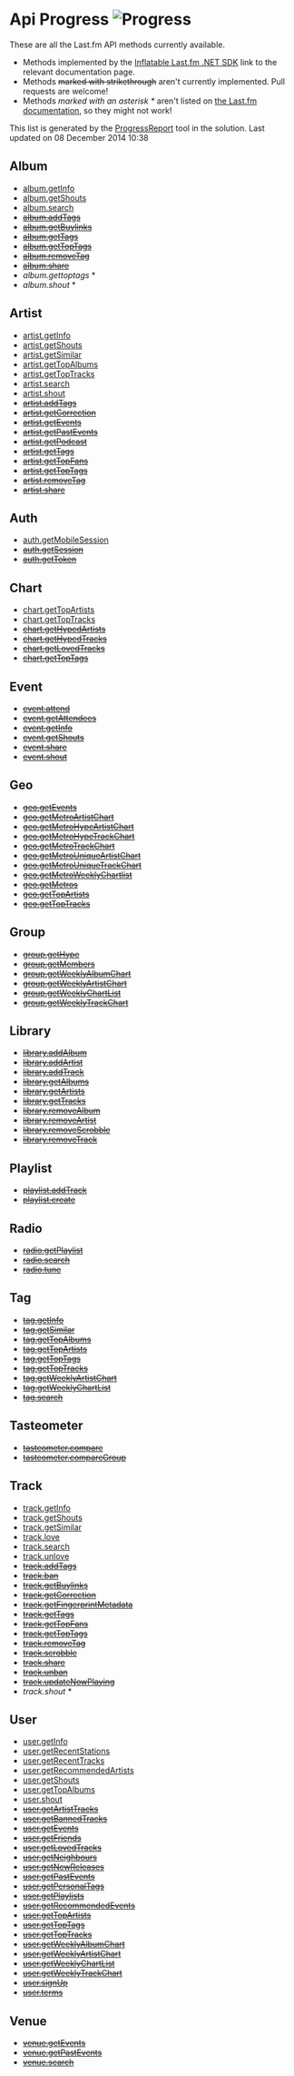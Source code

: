 # Api Progress ![Progress](http://progressed.io/bar/21)

These are all the Last.fm API methods currently available. 

- Methods implemented by the [Inflatable Last.fm .NET SDK](https://github.com/inflatablefriends/lastfm) link to the relevant documentation page.
- Methods ~~marked with strikethrough~~ aren't currently implemented. Pull requests are welcome!
- Methods _marked with an asterisk *_ aren't listed on [the Last.fm documentation](http://www.last.fm/api), so they might not work!

This list is generated by the [ProgressReport](https://github.com/inflatablefriends/lastfm/tree/master/src/IF.Lastfm.ProgressReport) tool in the solution. Last updated on 08 December 2014 10:38
## Album

- [album.getInfo](http://www.last.fm/api/show/album.getInfo)
- [album.getShouts](http://www.last.fm/api/show/album.getShouts)
- [album.search](http://www.last.fm/api/show/album.search)
- ~~[album.addTags](http://www.last.fm/api/show/album.addTags)~~
- ~~[album.getBuylinks](http://www.last.fm/api/show/album.getBuylinks)~~
- ~~[album.getTags](http://www.last.fm/api/show/album.getTags)~~
- ~~[album.getTopTags](http://www.last.fm/api/show/album.getTopTags)~~
- ~~[album.removeTag](http://www.last.fm/api/show/album.removeTag)~~
- ~~[album.share](http://www.last.fm/api/show/album.share)~~
- _album.gettoptags_ *
- _album.shout_ *

## Artist

- [artist.getInfo](http://www.last.fm/api/show/artist.getInfo)
- [artist.getShouts](http://www.last.fm/api/show/artist.getShouts)
- [artist.getSimilar](http://www.last.fm/api/show/artist.getSimilar)
- [artist.getTopAlbums](http://www.last.fm/api/show/artist.getTopAlbums)
- [artist.getTopTracks](http://www.last.fm/api/show/artist.getTopTracks)
- [artist.search](http://www.last.fm/api/show/artist.search)
- [artist.shout](http://www.last.fm/api/show/artist.shout)
- ~~[artist.addTags](http://www.last.fm/api/show/artist.addTags)~~
- ~~[artist.getCorrection](http://www.last.fm/api/show/artist.getCorrection)~~
- ~~[artist.getEvents](http://www.last.fm/api/show/artist.getEvents)~~
- ~~[artist.getPastEvents](http://www.last.fm/api/show/artist.getPastEvents)~~
- ~~[artist.getPodcast](http://www.last.fm/api/show/artist.getPodcast)~~
- ~~[artist.getTags](http://www.last.fm/api/show/artist.getTags)~~
- ~~[artist.getTopFans](http://www.last.fm/api/show/artist.getTopFans)~~
- ~~[artist.getTopTags](http://www.last.fm/api/show/artist.getTopTags)~~
- ~~[artist.removeTag](http://www.last.fm/api/show/artist.removeTag)~~
- ~~[artist.share](http://www.last.fm/api/show/artist.share)~~

## Auth

- [auth.getMobileSession](http://www.last.fm/api/show/auth.getMobileSession)
- ~~[auth.getSession](http://www.last.fm/api/show/auth.getSession)~~
- ~~[auth.getToken](http://www.last.fm/api/show/auth.getToken)~~

## Chart

- [chart.getTopArtists](http://www.last.fm/api/show/chart.getTopArtists)
- [chart.getTopTracks](http://www.last.fm/api/show/chart.getTopTracks)
- ~~[chart.getHypedArtists](http://www.last.fm/api/show/chart.getHypedArtists)~~
- ~~[chart.getHypedTracks](http://www.last.fm/api/show/chart.getHypedTracks)~~
- ~~[chart.getLovedTracks](http://www.last.fm/api/show/chart.getLovedTracks)~~
- ~~[chart.getTopTags](http://www.last.fm/api/show/chart.getTopTags)~~

## Event

- ~~[event.attend](http://www.last.fm/api/show/event.attend)~~
- ~~[event.getAttendees](http://www.last.fm/api/show/event.getAttendees)~~
- ~~[event.getInfo](http://www.last.fm/api/show/event.getInfo)~~
- ~~[event.getShouts](http://www.last.fm/api/show/event.getShouts)~~
- ~~[event.share](http://www.last.fm/api/show/event.share)~~
- ~~[event.shout](http://www.last.fm/api/show/event.shout)~~

## Geo

- ~~[geo.getEvents](http://www.last.fm/api/show/geo.getEvents)~~
- ~~[geo.getMetroArtistChart](http://www.last.fm/api/show/geo.getMetroArtistChart)~~
- ~~[geo.getMetroHypeArtistChart](http://www.last.fm/api/show/geo.getMetroHypeArtistChart)~~
- ~~[geo.getMetroHypeTrackChart](http://www.last.fm/api/show/geo.getMetroHypeTrackChart)~~
- ~~[geo.getMetroTrackChart](http://www.last.fm/api/show/geo.getMetroTrackChart)~~
- ~~[geo.getMetroUniqueArtistChart](http://www.last.fm/api/show/geo.getMetroUniqueArtistChart)~~
- ~~[geo.getMetroUniqueTrackChart](http://www.last.fm/api/show/geo.getMetroUniqueTrackChart)~~
- ~~[geo.getMetroWeeklyChartlist](http://www.last.fm/api/show/geo.getMetroWeeklyChartlist)~~
- ~~[geo.getMetros](http://www.last.fm/api/show/geo.getMetros)~~
- ~~[geo.getTopArtists](http://www.last.fm/api/show/geo.getTopArtists)~~
- ~~[geo.getTopTracks](http://www.last.fm/api/show/geo.getTopTracks)~~

## Group

- ~~[group.getHype](http://www.last.fm/api/show/group.getHype)~~
- ~~[group.getMembers](http://www.last.fm/api/show/group.getMembers)~~
- ~~[group.getWeeklyAlbumChart](http://www.last.fm/api/show/group.getWeeklyAlbumChart)~~
- ~~[group.getWeeklyArtistChart](http://www.last.fm/api/show/group.getWeeklyArtistChart)~~
- ~~[group.getWeeklyChartList](http://www.last.fm/api/show/group.getWeeklyChartList)~~
- ~~[group.getWeeklyTrackChart](http://www.last.fm/api/show/group.getWeeklyTrackChart)~~

## Library

- ~~[library.addAlbum](http://www.last.fm/api/show/library.addAlbum)~~
- ~~[library.addArtist](http://www.last.fm/api/show/library.addArtist)~~
- ~~[library.addTrack](http://www.last.fm/api/show/library.addTrack)~~
- ~~[library.getAlbums](http://www.last.fm/api/show/library.getAlbums)~~
- ~~[library.getArtists](http://www.last.fm/api/show/library.getArtists)~~
- ~~[library.getTracks](http://www.last.fm/api/show/library.getTracks)~~
- ~~[library.removeAlbum](http://www.last.fm/api/show/library.removeAlbum)~~
- ~~[library.removeArtist](http://www.last.fm/api/show/library.removeArtist)~~
- ~~[library.removeScrobble](http://www.last.fm/api/show/library.removeScrobble)~~
- ~~[library.removeTrack](http://www.last.fm/api/show/library.removeTrack)~~

## Playlist

- ~~[playlist.addTrack](http://www.last.fm/api/show/playlist.addTrack)~~
- ~~[playlist.create](http://www.last.fm/api/show/playlist.create)~~

## Radio

- ~~[radio.getPlaylist](http://www.last.fm/api/show/radio.getPlaylist)~~
- ~~[radio.search](http://www.last.fm/api/show/radio.search)~~
- ~~[radio.tune](http://www.last.fm/api/show/radio.tune)~~

## Tag

- ~~[tag.getInfo](http://www.last.fm/api/show/tag.getInfo)~~
- ~~[tag.getSimilar](http://www.last.fm/api/show/tag.getSimilar)~~
- ~~[tag.getTopAlbums](http://www.last.fm/api/show/tag.getTopAlbums)~~
- ~~[tag.getTopArtists](http://www.last.fm/api/show/tag.getTopArtists)~~
- ~~[tag.getTopTags](http://www.last.fm/api/show/tag.getTopTags)~~
- ~~[tag.getTopTracks](http://www.last.fm/api/show/tag.getTopTracks)~~
- ~~[tag.getWeeklyArtistChart](http://www.last.fm/api/show/tag.getWeeklyArtistChart)~~
- ~~[tag.getWeeklyChartList](http://www.last.fm/api/show/tag.getWeeklyChartList)~~
- ~~[tag.search](http://www.last.fm/api/show/tag.search)~~

## Tasteometer

- ~~[tasteometer.compare](http://www.last.fm/api/show/tasteometer.compare)~~
- ~~[tasteometer.compareGroup](http://www.last.fm/api/show/tasteometer.compareGroup)~~

## Track

- [track.getInfo](http://www.last.fm/api/show/track.getInfo)
- [track.getShouts](http://www.last.fm/api/show/track.getShouts)
- [track.getSimilar](http://www.last.fm/api/show/track.getSimilar)
- [track.love](http://www.last.fm/api/show/track.love)
- [track.search](http://www.last.fm/api/show/track.search)
- [track.unlove](http://www.last.fm/api/show/track.unlove)
- ~~[track.addTags](http://www.last.fm/api/show/track.addTags)~~
- ~~[track.ban](http://www.last.fm/api/show/track.ban)~~
- ~~[track.getBuylinks](http://www.last.fm/api/show/track.getBuylinks)~~
- ~~[track.getCorrection](http://www.last.fm/api/show/track.getCorrection)~~
- ~~[track.getFingerprintMetadata](http://www.last.fm/api/show/track.getFingerprintMetadata)~~
- ~~[track.getTags](http://www.last.fm/api/show/track.getTags)~~
- ~~[track.getTopFans](http://www.last.fm/api/show/track.getTopFans)~~
- ~~[track.getTopTags](http://www.last.fm/api/show/track.getTopTags)~~
- ~~[track.removeTag](http://www.last.fm/api/show/track.removeTag)~~
- ~~[track.scrobble](http://www.last.fm/api/show/track.scrobble)~~
- ~~[track.share](http://www.last.fm/api/show/track.share)~~
- ~~[track.unban](http://www.last.fm/api/show/track.unban)~~
- ~~[track.updateNowPlaying](http://www.last.fm/api/show/track.updateNowPlaying)~~
- _track.shout_ *

## User

- [user.getInfo](http://www.last.fm/api/show/user.getInfo)
- [user.getRecentStations](http://www.last.fm/api/show/user.getRecentStations)
- [user.getRecentTracks](http://www.last.fm/api/show/user.getRecentTracks)
- [user.getRecommendedArtists](http://www.last.fm/api/show/user.getRecommendedArtists)
- [user.getShouts](http://www.last.fm/api/show/user.getShouts)
- [user.getTopAlbums](http://www.last.fm/api/show/user.getTopAlbums)
- [user.shout](http://www.last.fm/api/show/user.shout)
- ~~[user.getArtistTracks](http://www.last.fm/api/show/user.getArtistTracks)~~
- ~~[user.getBannedTracks](http://www.last.fm/api/show/user.getBannedTracks)~~
- ~~[user.getEvents](http://www.last.fm/api/show/user.getEvents)~~
- ~~[user.getFriends](http://www.last.fm/api/show/user.getFriends)~~
- ~~[user.getLovedTracks](http://www.last.fm/api/show/user.getLovedTracks)~~
- ~~[user.getNeighbours](http://www.last.fm/api/show/user.getNeighbours)~~
- ~~[user.getNewReleases](http://www.last.fm/api/show/user.getNewReleases)~~
- ~~[user.getPastEvents](http://www.last.fm/api/show/user.getPastEvents)~~
- ~~[user.getPersonalTags](http://www.last.fm/api/show/user.getPersonalTags)~~
- ~~[user.getPlaylists](http://www.last.fm/api/show/user.getPlaylists)~~
- ~~[user.getRecommendedEvents](http://www.last.fm/api/show/user.getRecommendedEvents)~~
- ~~[user.getTopArtists](http://www.last.fm/api/show/user.getTopArtists)~~
- ~~[user.getTopTags](http://www.last.fm/api/show/user.getTopTags)~~
- ~~[user.getTopTracks](http://www.last.fm/api/show/user.getTopTracks)~~
- ~~[user.getWeeklyAlbumChart](http://www.last.fm/api/show/user.getWeeklyAlbumChart)~~
- ~~[user.getWeeklyArtistChart](http://www.last.fm/api/show/user.getWeeklyArtistChart)~~
- ~~[user.getWeeklyChartList](http://www.last.fm/api/show/user.getWeeklyChartList)~~
- ~~[user.getWeeklyTrackChart](http://www.last.fm/api/show/user.getWeeklyTrackChart)~~
- ~~[user.signUp](http://www.last.fm/api/show/user.signUp)~~
- ~~[user.terms](http://www.last.fm/api/show/user.terms)~~

## Venue

- ~~[venue.getEvents](http://www.last.fm/api/show/venue.getEvents)~~
- ~~[venue.getPastEvents](http://www.last.fm/api/show/venue.getPastEvents)~~
- ~~[venue.search](http://www.last.fm/api/show/venue.search)~~

